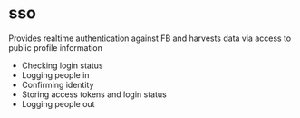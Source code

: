 # sso
Provides realtime authentication against FB and harvests data via access to public profile information

* Checking login status
* Logging people in
* Confirming identity
* Storing access tokens and login status
* Logging people out 
